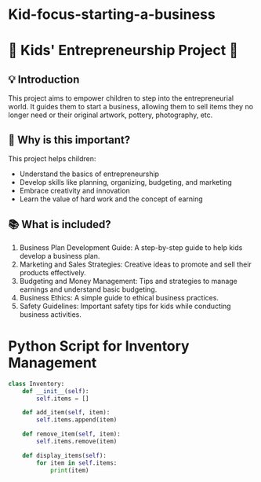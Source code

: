 # Kid-focus-starting-a-business
# 🚀 Kids' Entrepreneurship Project 🚀

## 💡 Introduction
This project aims to empower children to step into the entrepreneurial world. It guides them to start a business, allowing them to sell items they no longer need or their original artwork, pottery, photography, etc. 

## 🎯 Why is this important?
This project helps children:
- Understand the basics of entrepreneurship
- Develop skills like planning, organizing, budgeting, and marketing
- Embrace creativity and innovation
- Learn the value of hard work and the concept of earning

## 📚 What is included?
1. Business Plan Development Guide: A step-by-step guide to help kids develop a business plan.
2. Marketing and Sales Strategies: Creative ideas to promote and sell their products effectively.
3. Budgeting and Money Management: Tips and strategies to manage earnings and understand basic budgeting.
4. Business Ethics: A simple guide to ethical business practices.
5. Safety Guidelines: Important safety tips for kids while conducting business activities.

# Python Script for Inventory Management
```python
class Inventory:
    def __init__(self):
        self.items = []

    def add_item(self, item):
        self.items.append(item)

    def remove_item(self, item):
        self.items.remove(item)

    def display_items(self):
        for item in self.items:
            print(item)
